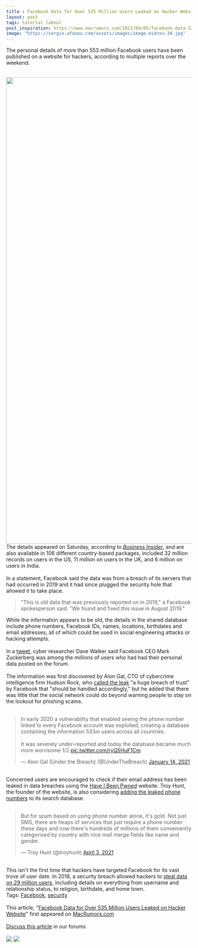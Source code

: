 ```yaml
---
title : Facebook Data for Over 535 Million Users Leaked on Hacker Website
layout: post
tags: tutorial labnol
post_inspiration: https://www.macrumors.com/2021/04/05/facebook-data-535m-users-leaked/
image: "https://sergio.afanou.com/assets/images/image-midres-34.jpg"
---
```


The personal details of more than 553 million Facebook users have been published on a website for hackers, according to multiple reports over the weekend.
<br/>

<br/>
<img src="https://images.macrumors.com/article-new/2021/03/Facebook-Feature.jpg" alt="" width="2250" height="1266" class="aligncenter size-full wp-image-786419" />
<br/>
The details appeared on Saturday, according to <em><a href="https://www.businessinsider.com/stolen-data-of-533-million-facebook-users-leaked-online-2021-4">Business Insider</a></em>, and are also available in 106 different country-based packages, included 32 million records on users in the US, 11 million on users in the UK, and 6 million on users in India. 
<br/>

<br/>
In a statement, Facebook said the data was from a breach of its servers that had occurred in 2019 and it had since plugged the security hole that allowed it to take place. 
<br/>
<blockquote>"This is old data that was previously reported on in 2019," a Facebook spokesperson said. "We found and fixed this issue in August 2019."</blockquote>While the information appears to be old, the details in the shared database include phone numbers, Facebook IDs, names, locations, birthdates and email addresses, all of which could be used in social engineering attacks or hacking attempts.
<br/>

<br/>
In a <a href="https://twitter.com/Daviey/status/1378424183856697348?s=20">tweet</a>, cyber researcher Dave Walker said Facebook CEO Mark Zuckerberg was among the millions of users who had had their personal data posted on the forum.
<br/>

<br/>
The information was first discovered by Alon Gal, CTO of cybercrime intelligence firm Hudson Rock, who <a href="https://twitter.com/UnderTheBreach/status/1349671417625931778?s=20">called the leak</a> "a huge breach of trust" by Facebook that "should be handled accordingly," but he added that there was little that the social network could do beyond warning people to stay on the lookout for phishing scams.
<br/>

<br/>
<div class="center-wrap"><blockquote class="twitter-tweet"><p lang="en" dir="ltr">In early 2020 a vulnerability that enabled seeing the phone number linked to every Facebook account was exploited, creating a database containing the information 533m users across all countries.<br><br>It was severely under-reported and today the database became much more worrisome 1/2 <a href="https://t.co/ryQ5HuF1Cm">pic.twitter.com/ryQ5HuF1Cm</a></p>&mdash; Alon Gal (Under the Breach) (@UnderTheBreach) <a href="https://twitter.com/UnderTheBreach/status/1349671294808285184?ref_src=twsrc%5Etfw">January 14, 2021</a></blockquote> <script async src="https://platform.twitter.com/widgets.js" charset="utf-8"></script></div>
<br/>
Concerned users are encouraged to check if their email address has been leaked in data breaches using the <a href="https://haveibeenpwned.com">Have I Been Pwned</a> website. Troy Hunt, the founder of the website, is also considering <a href="https://twitter.com/troyhunt/status/1378503918284460035?s=20">adding the leaked phone numbers</a> to its search database.
<br/>

<br/>
<div class="center-wrap"><blockquote class="twitter-tweet"><p lang="en" dir="ltr">But for spam based on using phone number alone, it&#39;s gold. Not just SMS, there are heaps of services that just require a phone number these days and now there&#39;s hundreds of millions of them conveniently categorised by country with nice mail merge fields like name and gender.</p>&mdash; Troy Hunt (@troyhunt) <a href="https://twitter.com/troyhunt/status/1378485999781613569?ref_src=twsrc%5Etfw">April 3, 2021</a></blockquote> <script async src="https://platform.twitter.com/widgets.js" charset="utf-8"></script></div>
<br/>
This isn't the first time that hackers have targeted Facebook for its vast trove of user date. In 2018, a security breach allowed hackers to <a href="https://www.macrumors.com/2018/10/12/facebook-hack-29-million-users-impacted/">steal data on 29 million users</a>, including details on everything from username and relationship status, to religion, birthdate, and home town.<div class="linkback">Tags: <a href="https://www.macrumors.com/guide/facebook/">Facebook</a>, <a href="https://www.macrumors.com/guide/security/">security</a></div><br/>This article, &quot;<a href="https://www.macrumors.com/2021/04/05/facebook-data-535m-users-leaked/">Facebook Data for Over 535 Million Users Leaked on Hacker Website</a>&quot; first appeared on <a href="https://www.macrumors.com">MacRumors.com</a><br/><br/><a href="https://forums.macrumors.com/threads/facebook-data-for-over-535-million-users-leaked-on-hacker-website.2290652/">Discuss this article</a> in our forums<br/><br/><div class="feedflare">
<a href="http://feeds.macrumors.com/~ff/MacRumors-All?a=IgzkLqPg57Y:1Ji7d7emr-g:6W8y8wAjSf4"><img src="http://feeds.feedburner.com/~ff/MacRumors-All?d=6W8y8wAjSf4" border="0"></img></a> <a href="http://feeds.macrumors.com/~ff/MacRumors-All?a=IgzkLqPg57Y:1Ji7d7emr-g:qj6IDK7rITs"><img src="http://feeds.feedburner.com/~ff/MacRumors-All?d=qj6IDK7rITs" border="0"></img></a>
</div><img src="http://feeds.feedburner.com/~r/MacRumors-All/~4/IgzkLqPg57Y" height="1" width="1" alt=""/>
